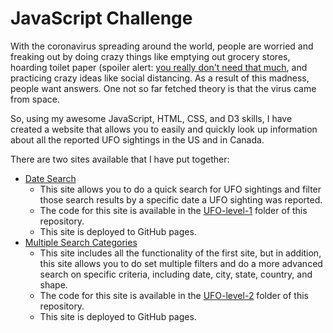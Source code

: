 # JavaScript Challenge

With the coronavirus spreading around the world, people are worried and freaking out by doing crazy things like emptying out grocery stores, hoarding toilet paper (spoiler alert: [you really don't need that much](https://howmuchtoiletpaper.com/), and practicing crazy ideas like social distancing. As a result of this madness, people want answers. One not so far fetched theory is that the virus came from space.

So, using my awesome JavaScript, HTML, CSS, and D3 skills, I have created a website that allows you to easily and quickly look up information about all the reported UFO sightings in the US and in Canada.

There are two sites available that I have put together:

- [Date Search](https://philipstubbs13.github.io/javascript-challenge/UFO-level-1/index.html)
  - This site allows you to do a quick search for UFO sightings and filter those search results by a specific date a UFO sighting was reported.
  - The code for this site is available in the [UFO-level-1](./UFO-level-1) folder of this repository.
  - This site is deployed to GitHub pages.
- [Multiple Search Categories](ttps://philipstubbs13.github.io/javascript-challenge/UFO-level-1/index.html)
  - This site includes all the functionality of the first site, but in addition, this site allows you to do set multiple filters and do a more advanced search on specific criteria, including date, city, state, country, and shape.
  - The code for this site is available in the [UFO-level-2](./UFO-level-2) folder of this repository.
  - This site is deployed to GitHub pages.
